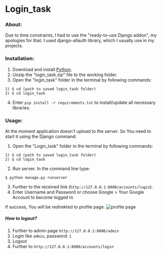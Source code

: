 # Login_task

### About:
Due to time constraints, I had to use the "ready-to-use Django addon", my apologies for that. 
I used django-allauth library, which I usually use in my projects.

### Installation:
1. Download and install [Python](https://www.python.org/downloads/).
2. Unzip the "login_task.zip" file to the working folder.
3. Open the "login_task" folder in the terminal by following commands:
```
1) $ cd (path to saved login_task folder)
2) $ cd login_task
```
4. Enter `pip install -r requirements.txt` to install/update all necessary libraries.

### Usage:
At the moment application doesn't upload to the server. So You need to start it using the Django command.

1. Open the "Login_task" folder in the terminal by following commands:
```
1) $ cd (path to saved login_task folder)
2) $ cd login_task
```
2. Run server. In the command line type:
```
$ python manage.py runserver
```
3. Further to the received link (`http://127.0.0.1:8000/accounts/login`).
4. Enter Username and Password or choose Google > Your Google Account to become logged in.

If success, You will be redirekted to profile page.
![profile page]()

##### How to logout?
1. Further to admin page `http://127.0.0.1:8000/admin`
2. Login like `admin`, password: `1`
3. Logout
4. Further to `http://127.0.0.1:8000/accounts/login`

